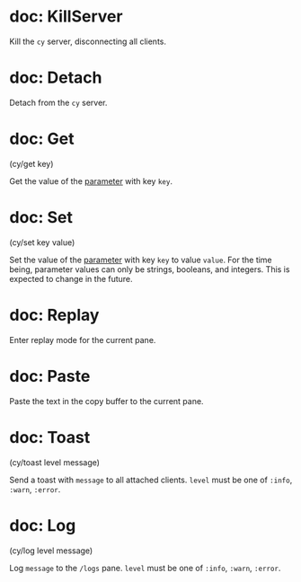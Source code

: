 # doc: KillServer

Kill the `cy` server, disconnecting all clients.

# doc: Detach

Detach from the `cy` server.

# doc: Get

(cy/get key)

Get the value of the [parameter](./parameters.md) with key `key`.

# doc: Set

(cy/set key value)

Set the value of the [parameter](./parameters.md) with key `key` to value `value`. For the time being, parameter values can only be strings, booleans, and integers. This is expected to change in the future.

# doc: Replay

Enter replay mode for the current pane.

# doc: Paste

Paste the text in the copy buffer to the current pane.

# doc: Toast

(cy/toast level message)

Send a toast with `message` to all attached clients. `level` must be one of `:info`, `:warn`, `:error`.

# doc: Log

(cy/log level message)

Log `message` to the `/logs` pane. `level` must be one of `:info`, `:warn`, `:error`.
